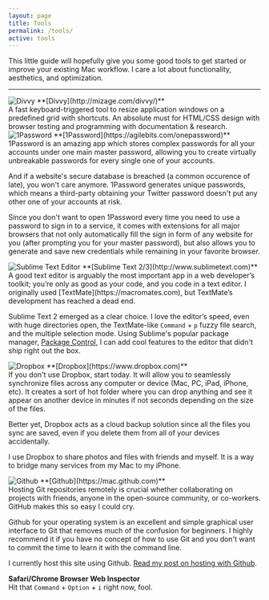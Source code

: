 ```yaml
---
layout: page
title: Tools
permalink: /tools/
active: tools
---
```


This little guide will hopefully give you some good tools to get started or improve your existing Mac workflow. I care a lot about functionality, aesthetics, and optimization.
<hr>

<img alt="Divvy" id="tools-logo" src="{{site.baseurl}}/img/divvy.png">
**[Divvy](http://mizage.com/divvy/)** <br>
A fast keyboard-triggered tool to resize application windows on a predefined grid with shortcuts. An absolute must for HTML/CSS design with browser testing and programming with documentation & research.

<img alt="1Password" id="tools-logo" src="{{site.baseurl}}/img/1password.png">
**[1Password](https://agilebits.com/onepassword)** <br>
1Password is an amazing app which stores complex passwords for all your accounts under one main master password, allowing you to create virtually unbreakable passwords for every single one of your accounts.

And if a website's secure database is breached (a common occurence of late), you won't care anymore. 1Password generates unique passwords, which means a third-party obtaining your Twitter password doesn't put any other one of your accounts at risk.

Since you don't want to open 1Password every time you need to use a password to sign in to a service, it comes with extensions for all major browsers that not only automatically fill the sign in form of any website for you (after prompting you for your master password), but also allows you to generate and save new credentials while remaining in your favorite browser.

<img alt="Sublime Text Editor" id="tools-logo" src="{{site.baseurl}}/img/sublime.png">
**[Sublime Text 2/3](http://www.sublimetext.com)** <br>
A good text editor is arguably the most important app in a web developer’s toolkit; you’re only as good as your code, and you code in a text editor. I originally used [TextMate](https://macromates.com), but TextMate’s development has reached a dead end. 

Sublime Text 2 emerged as a clear choice. I love the editor’s speed, even with huge directories open, the TextMate-like <code>Command</code> + <code>p</code> fuzzy file search, and the multiple selection mode. Using Sublime's popular package manager, [Package Control](https://packagecontrol.io), I can add cool features to the editor that didn't ship right out the box.

<img alt="Dropbox" id="tools-logo" src="{{site.baseurl}}/img/dropbox.png">
**[Dropbox](https://www.dropbox.com)** <br>
If you don't use Dropbox, start today. It will allow you to seamlessly synchronize files across any computer or device (Mac, PC, iPad, iPhone, etc). It creates a sort of hot folder where you can drop anything and see it appear on another device in minutes if not seconds depending on the size of the files.

Better yet, Dropbox acts as a cloud backup solution since all the files you sync are saved, even if you delete them from all of your devices accidentally.

I use Dropbox to share photos and files with friends and myself. It is a way to bridge many services from my Mac to my iPhone.

<img alt="Github" id="tools-logo" src="{{site.baseurl}}/img/github.png">
**[Github](https://mac.github.com)** <br>
Hosting Git repositories remotely is crucial whether collaborating on projects with friends, anyone in the open-source community, or co-workers. GitHub makes this so easy I could cry. 

Github for your operating system is an excellent and simple graphical user interface to Git that removes much of the confusion for beginners. I highly recommend it if you have no concept of how to use Git and you don't want to commit the time to learn it with the command line.

I currently host this site using Github. [Read my post on hosting with Github]({{site.baseurl}}/hosted-on-github).


**Safari/Chrome Browser Web Inspector** <br>
Hit that <code>Command</code> + <code>Option</code> + <code>i</code> right now, fool.

